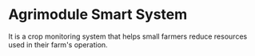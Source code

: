 # Agrimodule Smart System
It is a crop monitoring system that helps small farmers reduce resources used in their farm's operation.
